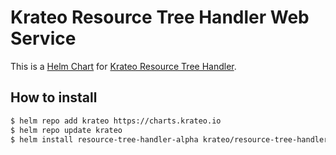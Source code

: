# Krateo Resource Tree Handler Web Service

This is a [Helm Chart](https://helm.sh/docs/topics/charts/) for [Krateo Resource Tree Handler](https://github.com/krateoplatformops/resource-tree-handler).

## How to install

```sh
$ helm repo add krateo https://charts.krateo.io
$ helm repo update krateo
$ helm install resource-tree-handler-alpha krateo/resource-tree-handler-alpha
```
